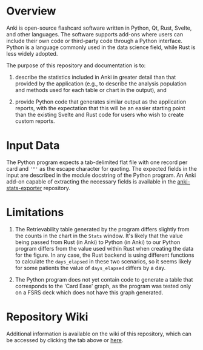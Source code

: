 # Overview

Anki is open-source flashcard software written in Python, Qt, Rust,
Svelte, and other languages. The software supports add-ons where users
can include their own code or third-party code through a Python
interface. Python is a language commonly used in the data science
field, while Rust is less widely adopted.

The purpose of this repository and documentation is to: 

1. describe the statistics included in Anki in greater detail than
that provided by the application (e.g., to describe the analysis
population and methods used for each table or chart in the output),
and 

2. provide Python code that generates similar output as the 
application reports, with the expectation that this will be 
an easier starting point than the existing Svelte and Rust
code for users who wish to create custom reports.

# Input Data

The Python program expects a tab-delimited flat file with one
record per card and `'"'` as the escape character for quoting.
The expected fields in the input are described in the module 
docstring of the Python program. An Anki add-on capable of
extracting the necessary fields is available in the
[anki-stats-exporter](https://github.com/ghrgriner/anki-stats-exporter/)
repository.

# Limitations

1. The Retrievability table generated by the program differs
slightly from the counts in the chart in the `Stats` window.
It's likely that the value being passed from Rust (in Anki)
to Python (in Anki) to our Python program differs from the
value used within Rust when creating the data for the figure.
In any case, the Rust backend is using different functions
to calculate the `days_elapsed` in these two scenarios, so
it seems likely for some patients the value of `days_elapsed`
differs by a day.

2. The Python program does not yet contain code to generate
a table that corresponds to the 'Card Ease' graph, as the
program was tested only on a FSRS deck which does not have
this graph generated.

# Repository Wiki

Additional information is available on the wiki of this
repository, which can be accessed by clicking the tab above or
[here](https://github.com/ghrgriner/anki-stats/wiki).

